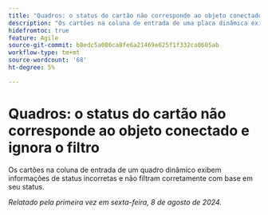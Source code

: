 ```yaml
---
title: "Quadros: o status do cartão não corresponde ao objeto conectado e ignora o filtro"
description: "Os cartões na coluna de entrada de uma placa dinâmica exibem informações de status incorretas e não filtram corretamente com base em seu status."
hidefromtoc: true
feature: Agile
source-git-commit: b8edc5a086ca8fe6a21469e625f1f332ca0605ab
workflow-type: tm+mt
source-wordcount: '68'
ht-degree: 5%

---
```



# Quadros: o status do cartão não corresponde ao objeto conectado e ignora o filtro

Os cartões na coluna de entrada de um quadro dinâmico exibem informações de status incorretas e não filtram corretamente com base em seu status.

_Relatado pela primeira vez em sexta-feira, 8 de agosto de 2024._